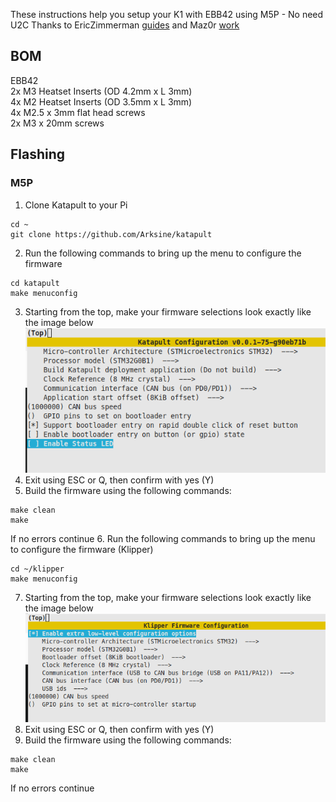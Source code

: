 These instructions help you setup your K1 with EBB42 using M5P - No need U2C
Thanks to EricZimmerman [guides](https://github.com/EricZimmerman/VoronTools/tree/main) and Maz0r [work](https://github.com/maz0r/klipper_canbus)

## BOM
EBB42    
2x M3 Heatset Inserts (OD 4.2mm x L 3mm)  
4x M2 Heatset Inserts (OD 3.5mm x L 3mm)  
4x M2.5 x 3mm flat head screws  
2x M3 x 20mm screws  

## Flashing
### M5P
1. Clone Katapult to your Pi  

```
cd ~  
git clone https://github.com/Arksine/katapult
```  
2. Run the following commands to bring up the menu to configure the firmware  
```
cd katapult
make menuconfig
```  
3. Starting from the top, make your firmware selections look exactly like the image below  
![m5pkatapult](img/m5pkatapult.png)  
4. Exit using ESC or Q, then confirm with yes (Y)  
5. Build the firmware using the following commands:  
```
make clean
make
```
If no errors continue
6. Run the following commands to bring up the menu to configure the firmware (Klipper)
```
cd ~/klipper
make menuconfig
```
7. Starting from the top, make your firmware selections look exactly like the image below
![klipperm5p](img/klipperm5p.png)  
8. Exit using ESC or Q, then confirm with yes (Y)  
9. Build the firmware using the following commands:
```
make clean
make
```
If no errors continue
